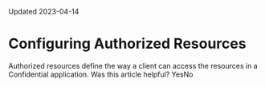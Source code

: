 Updated 2023-04-14
# Configuring Authorized Resources
Authorized resources define the way a client can access the resources in a Confidential application.
Was this article helpful?
YesNo

